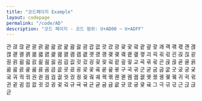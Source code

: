 ```yaml
---
title: "코드페이지 Example"
layout: codepage
permalink: "/code/AD"
description: "코드 페이지 - 코드 범위: U+AD00 ~ U+ADFF"
---
```


<span class="character">관</span>
<span class="character">괁</span>
<span class="character">괂</span>
<span class="character">괃</span>
<span class="character">괄</span>
<span class="character">괅</span>
<span class="character">괆</span>
<span class="character">괇</span>
<span class="character">괈</span>
<span class="character">괉</span>
<span class="character">괊</span>
<span class="character">괋</span>
<span class="character">괌</span>
<span class="character">괍</span>
<span class="character">괎</span>
<span class="character">괏</span>
<span class="character">괐</span>
<span class="character">광</span>
<span class="character">괒</span>
<span class="character">괓</span>
<span class="character">괔</span>
<span class="character">괕</span>
<span class="character">괖</span>
<span class="character">괗</span>
<span class="character">괘</span>
<span class="character">괙</span>
<span class="character">괚</span>
<span class="character">괛</span>
<span class="character">괜</span>
<span class="character">괝</span>
<span class="character">괞</span>
<span class="character">괟</span>
<span class="character">괠</span>
<span class="character">괡</span>
<span class="character">괢</span>
<span class="character">괣</span>
<span class="character">괤</span>
<span class="character">괥</span>
<span class="character">괦</span>
<span class="character">괧</span>
<span class="character">괨</span>
<span class="character">괩</span>
<span class="character">괪</span>
<span class="character">괫</span>
<span class="character">괬</span>
<span class="character">괭</span>
<span class="character">괮</span>
<span class="character">괯</span>
<span class="character">괰</span>
<span class="character">괱</span>
<span class="character">괲</span>
<span class="character">괳</span>
<span class="character">괴</span>
<span class="character">괵</span>
<span class="character">괶</span>
<span class="character">괷</span>
<span class="character">괸</span>
<span class="character">괹</span>
<span class="character">괺</span>
<span class="character">괻</span>
<span class="character">괼</span>
<span class="character">괽</span>
<span class="character">괾</span>
<span class="character">괿</span>
<span class="character">굀</span>
<span class="character">굁</span>
<span class="character">굂</span>
<span class="character">굃</span>
<span class="character">굄</span>
<span class="character">굅</span>
<span class="character">굆</span>
<span class="character">굇</span>
<span class="character">굈</span>
<span class="character">굉</span>
<span class="character">굊</span>
<span class="character">굋</span>
<span class="character">굌</span>
<span class="character">굍</span>
<span class="character">굎</span>
<span class="character">굏</span>
<span class="character">교</span>
<span class="character">굑</span>
<span class="character">굒</span>
<span class="character">굓</span>
<span class="character">굔</span>
<span class="character">굕</span>
<span class="character">굖</span>
<span class="character">굗</span>
<span class="character">굘</span>
<span class="character">굙</span>
<span class="character">굚</span>
<span class="character">굛</span>
<span class="character">굜</span>
<span class="character">굝</span>
<span class="character">굞</span>
<span class="character">굟</span>
<span class="character">굠</span>
<span class="character">굡</span>
<span class="character">굢</span>
<span class="character">굣</span>
<span class="character">굤</span>
<span class="character">굥</span>
<span class="character">굦</span>
<span class="character">굧</span>
<span class="character">굨</span>
<span class="character">굩</span>
<span class="character">굪</span>
<span class="character">굫</span>
<span class="character">구</span>
<span class="character">국</span>
<span class="character">굮</span>
<span class="code tofu"></span>
<span class="character">군</span>
<span class="code tofu"></span>
<span class="code tofu"></span>
<span class="character">굳</span>
<span class="code tofu"></span>
<span class="code tofu"></span>
<span class="code tofu"></span>
<span class="code tofu"></span>
<span class="code tofu"></span>
<span class="code tofu"></span>
<span class="code tofu"></span>
<span class="code tofu"></span>
<span class="character">굼</span>
<span class="character">굽</span>
<span class="character">굾</span>
<span class="character">굿</span>
<span class="character">궀</span>
<span class="character">궁</span>
<span class="character">궂</span>
<span class="code tofu"></span>
<span class="character">궄</span>
<span class="code tofu"></span>
<span class="code tofu"></span>
<span class="code tofu"></span>
<span class="character">궈</span>
<span class="character">궉</span>
<span class="character">궊</span>
<span class="code tofu"></span>
<span class="character">권</span>
<span class="code tofu"></span>
<span class="code tofu"></span>
<span class="character">궏</span>
<span class="code tofu"></span>
<span class="code tofu"></span>
<span class="code tofu"></span>
<span class="code tofu"></span>
<span class="code tofu"></span>
<span class="code tofu"></span>
<span class="code tofu"></span>
<span class="code tofu"></span>
<span class="character">궘</span>
<span class="character">궙</span>
<span class="character">궚</span>
<span class="character">궛</span>
<span class="character">궜</span>
<span class="character">궝</span>
<span class="character">궞</span>
<span class="code tofu"></span>
<span class="character">궠</span>
<span class="code tofu"></span>
<span class="code tofu"></span>
<span class="code tofu"></span>
<span class="character">궤</span>
<span class="character">궥</span>
<span class="character">궦</span>
<span class="code tofu"></span>
<span class="character">궨</span>
<span class="code tofu"></span>
<span class="code tofu"></span>
<span class="character">궫</span>
<span class="code tofu"></span>
<span class="code tofu"></span>
<span class="code tofu"></span>
<span class="code tofu"></span>
<span class="code tofu"></span>
<span class="code tofu"></span>
<span class="code tofu"></span>
<span class="code tofu"></span>
<span class="character">궴</span>
<span class="character">궵</span>
<span class="character">궶</span>
<span class="character">궷</span>
<span class="character">궸</span>
<span class="character">궹</span>
<span class="character">궺</span>
<span class="code tofu"></span>
<span class="character">궼</span>
<span class="code tofu"></span>
<span class="code tofu"></span>
<span class="code tofu"></span>
<span class="character">귀</span>
<span class="character">귁</span>
<span class="character">귂</span>
<span class="code tofu"></span>
<span class="character">귄</span>
<span class="code tofu"></span>
<span class="code tofu"></span>
<span class="character">귇</span>
<span class="code tofu"></span>
<span class="code tofu"></span>
<span class="code tofu"></span>
<span class="code tofu"></span>
<span class="code tofu"></span>
<span class="code tofu"></span>
<span class="code tofu"></span>
<span class="code tofu"></span>
<span class="character">귐</span>
<span class="character">귑</span>
<span class="character">귒</span>
<span class="character">귓</span>
<span class="character">귔</span>
<span class="character">귕</span>
<span class="character">귖</span>
<span class="code tofu"></span>
<span class="character">귘</span>
<span class="code tofu"></span>
<span class="code tofu"></span>
<span class="code tofu"></span>
<span class="character">규</span>
<span class="character">귝</span>
<span class="character">귞</span>
<span class="code tofu"></span>
<span class="character">균</span>
<span class="code tofu"></span>
<span class="code tofu"></span>
<span class="character">귣</span>
<span class="code tofu"></span>
<span class="code tofu"></span>
<span class="code tofu"></span>
<span class="code tofu"></span>
<span class="code tofu"></span>
<span class="code tofu"></span>
<span class="code tofu"></span>
<span class="code tofu"></span>
<span class="character">귬</span>
<span class="character">귭</span>
<span class="character">귮</span>
<span class="character">귯</span>
<span class="character">귰</span>
<span class="character">귱</span>
<span class="character">귲</span>
<span class="code tofu"></span>
<span class="character">귴</span>
<span class="code tofu"></span>
<span class="code tofu"></span>
<span class="code tofu"></span>
<span class="character">그</span>
<span class="character">극</span>
<span class="character">귺</span>
<span class="character">귻</span>
<span class="character">근</span>
<span class="character">귽</span>
<span class="character">귾</span>
<span class="character">귿</span>